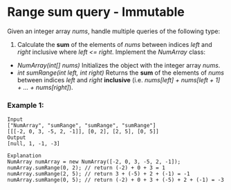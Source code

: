 # Range sum query - Immutable

Given an integer array *nums*, handle multiple queries of the following type:

1. Calculate the **sum** of the elements of *nums* between indices *left* and *right* inclusive where *left <= right*.
Implement the *NumArray* class:

* *NumArray(int[] nums)* Initializes the object with the integer array *nums*.
* *int sumRange(int left, int right)* Returns the **sum** of the elements of *nums* between indices *left* and *right* **inclusive** (i.e. *nums[left] + nums[left + 1] + ... + nums[right]*).
 
### Example 1:
    Input
    ["NumArray", "sumRange", "sumRange", "sumRange"]
    [[[-2, 0, 3, -5, 2, -1]], [0, 2], [2, 5], [0, 5]]
    Output
    [null, 1, -1, -3]

    Explanation
    NumArray numArray = new NumArray([-2, 0, 3, -5, 2, -1]);
    numArray.sumRange(0, 2); // return (-2) + 0 + 3 = 1
    numArray.sumRange(2, 5); // return 3 + (-5) + 2 + (-1) = -1
    numArray.sumRange(0, 5); // return (-2) + 0 + 3 + (-5) + 2 + (-1) = -3